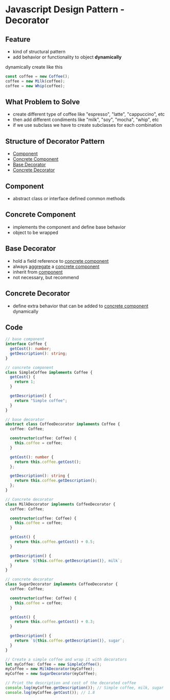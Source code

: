 # Javascript Design Pattern - Decorator

## Feature

- kind of structural pattern
- add behavior or functionality to object **dynamically**

dynamically create like this

```ts
const coffee = new Coffee();
coffee = new Milk(coffee);
coffee = new Whip(coffee);
```

## What Problem to Solve

- create different type of coffee like "espresso", "latte", "cappuccino", etc
- then add different condiments like "milk", "soy", "mocha", "whip", etc
- if we use subclass we have to create subclasses for each combination

## Structure of Decorator Pattern

- [Component](#component)
- [Concrete Component](#concrete-component)
- [Base Decorator](#base-decorator)
- [Concrete Decorator](#concrete-decorator)

## Component

- abstract class or interface defined common methods

## Concrete Component

- implements the component and define base behavior
- object to be wrapped

## Base Decorator

- hold a field reference to [concrete component](#concrete-component)
- always [aggregate](/sorted/UML/uml.md#clear-diamond-aggregation) a [concrete component](#concrete-component)
- inherit from [component](#component)
- not necessary, but recommend

## Concrete Decorator

- define extra behavior that can be added to [concrete component](#concrete-component) dynamically

## Code

```ts
// base component
interface Coffee {
  getCost(): number;
  getDescription(): string;
}

// concrete component
class SimpleCoffee implements Coffee {
  getCost() {
    return 1;
  }

  getDescription() {
    return "Simple coffee";
  }
}

// base decorator
abstract class CoffeeDecorator implements Coffee {
  coffee: Coffee;

  constructor(coffee: Coffee) {
    this.coffee = coffee;
  }

  getCost(): number {
    return this.coffee.getCost();
  };

  getDescription(): string {
    return this.coffee.getDescription();
  };
}

// Concrete decorator
class MilkDecorator implements CoffeeDecorator {
  coffee: Coffee;

  constructor(coffee: Coffee) {
    this.coffee = coffee;
  }

  getCost() {
    return this.coffee.getCost() + 0.5;
  }

  getDescription() {
    return `${this.coffee.getDescription()}, milk`;
  }
}

// concrete decorator
class SugarDecorator implements CoffeeDecorator {
  coffee: Coffee;

  constructor(coffee: Coffee) {
    this.coffee = coffee;
  }

  getCost() {
    return this.coffee.getCost() + 0.3;
  }

  getDescription() {
    return `${this.coffee.getDescription()}, sugar`;
  }
}

// Create a simple coffee and wrap it with decorators
let myCoffee: Coffee = new SimpleCoffee();
myCoffee = new MilkDecorator(myCoffee);
myCoffee = new SugarDecorator(myCoffee);

// Print the description and cost of the decorated coffee
console.log(myCoffee.getDescription()); // Simple coffee, milk, sugar
console.log(myCoffee.getCost()); // 1.8
```